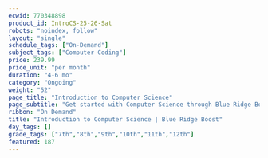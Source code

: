 ```yaml
---
ecwid: 770348898
product_id: IntroCS-25-26-Sat
robots: "noindex, follow"
layout: "single"
schedule_tags: ["On-Demand"]
subject_tags: ["Computer Coding"]
price: 239.99
price_unit: "per month"
duration: "4-6 mo"
category: "Ongoing"
weight: "52"
page_title: "Introduction to Computer Science"
page_subtitle: "Get started with Computer Science through Blue Ridge Boost and CodeHS!"
ribbon: "On Demand"
title: "Introduction to Computer Science | Blue Ridge Boost"
day_tags: []
grade_tags: ["7th","8th","9th","10th","11th","12th"]
featured: 187
---
```


